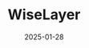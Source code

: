 ---  
layout: startup_page  
title: "WiseLayer"  
id: "wiselayer.com"  
permalink: "/wiselayerwiselayer.com01282025/"  
website: "https://wiselayer.com/"  
funding_round: "Seed"  
funding_amount: "$7.2M"  
investors: "Canaan Partners, K5 Global, The Fintech Fund, Unpopular Ventures, industry angels"  
about: "WiseLayer develops AI-powered digital workers for finance and accounting teams. These AI agents automate complex, recurring processes like accruals and revenue recognition, freeing up human teams to focus on strategic initiatives. The platform integrates with over 300 tools and boasts high accuracy in automating these tasks."  
markets: "Fintech, AI, Software Development, Financial Software"  
hq: "New York, New York, United States"  
founded_year: "2022"  
linkedin: "https://www.linkedin.com/company/wiselayer"  
twitter: "https://twitter.com/wiselayer"  
instagram: ""  
facebook: ""  
crunchbase: "https://www.crunchbase.com/organization/WiseLayer"  
pitchbook: "https://pitchbook.com/profiles/company/529025-50"  

date_display: "28-Jan-2025"  
date: "2025-01-28"

# SEO Optimization  
meta_title: "WiseLayer - Seed Funding ($7.2M)"  
meta_description: "WiseLayer, WiseLayer develops AI-powered digital workers for finance and accounting teams. These AI agents automate complex, recurring processes like accruals an..."  
meta_keywords: "WiseLayer, Fintech, AI, Software Development, Financial Software, Seed funding"  
canonical_url: "https://startup.projectstartups.com/wiselayerwiselayer.com01282025/"  
---
